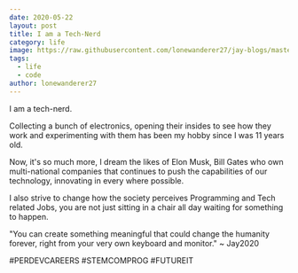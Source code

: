 ```yaml
---
date: 2020-05-22
layout: post
title: I am a Tech-Nerd
category: life
image: https://raw.githubusercontent.com/lonewanderer27/jay-blogs/master/assets/img/2020-05-22-i-am-a-tech-nerd/100682803_1088491691536209_8776004218919059456_n.jpg
tags:
  - life
  - code
author: lonewanderer27
---
```


I am a tech-nerd. 

Collecting a bunch of electronics, opening their insides to see how they work and experimenting with them has been my hobby since I was 11 years old.

Now, it's so much more, I dream the likes of Elon Musk, Bill Gates who own multi-national companies that continues to push the capabilities of our technology, innovating in every where possible.

I also strive to change how the society perceives Programming and Tech related Jobs, you are not just sitting in a chair all day waiting for something to happen.

"You can create something meaningful that could change the humanity forever, right from your very own keyboard and monitor."  ~ Jay2020

#PERDEVCAREERS
#STEMCOMPROG
#FUTUREIT 